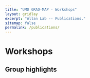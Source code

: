 ```yaml
---
title: "UMD GRAD-MAP - Workshops"
layout: gridlay
excerpt: "Allan Lab -- Publications."
sitemap: false
permalink: /publications/
---
```



# Workshops

## Group highlights


